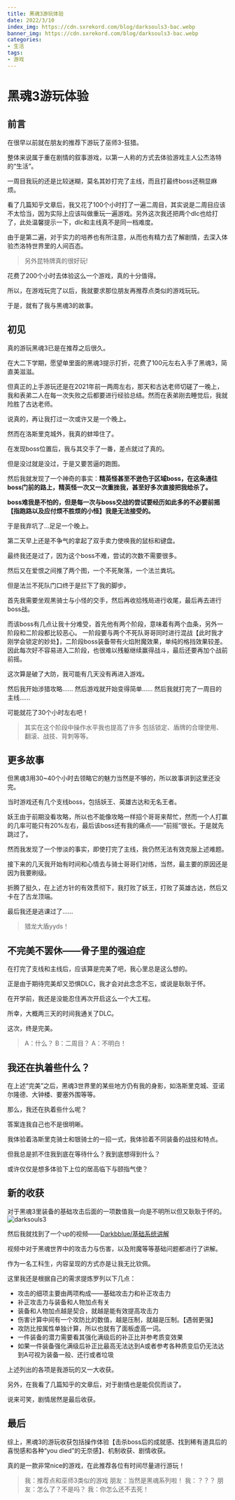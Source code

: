 ```yaml
---
title: 黑魂3游玩体验
date: 2022/3/10
index_img: https://cdn.sxrekord.com/blog/darksouls3-bac.webp
banner_img: https://cdn.sxrekord.com/blog/darksouls3-bac.webp
categories: 
- 生活
tags:
- 游戏
---
```


# 黑魂3游玩体验
## 前言
在很早以前就在朋友的推荐下游玩了巫师3-狂猎。

整体来说属于重在剧情的叙事游戏，以第一人称的方式去体验游戏主人公杰洛特的“生活”。

一周目我玩的还是比较迷糊，莫名其妙打完了主线，而且打最终boss还稍显麻烦。

看了几篇知乎文章后，我又花了100个小时打了一遍二周目，其实说是二周目应该不太恰当，因为实际上应该叫做重玩一遍游戏。另外这次我还把两个dlc也给打了，此处温馨提示一下，dlc和主线真不是同一档难度。

由于是第二遍，对于实力的培养也有所注意，从而也有精力去了解剧情，去深入体验杰洛特世界里的人间百态。

> 另外昆特牌真的很好玩!

花费了200个小时去体验这么一个游戏，真的十分值得。

所以，在游戏玩完了以后，我就要求那位朋友再推荐点类似的游戏玩玩。

于是，就有了我与黑魂3的故事。

## 初见
真的游玩黑魂3已是在推荐之后很久。

在大二下学期，愿望单里面的黑魂3提示打折，花费了100元左右入手了黑魂3，简直美滋滋。

但真正的上手游玩还是在2021年前一两周左右，那天和古达老师切磋了一晚上，我和表弟二人在每一次失败之后都要进行经验总结。然而在表弟刚去睡觉后，我就险胜了古达老师。

说真的，再让我打过一次或许又是一个晚上。

然而在洛斯里克城外，我真的蚌埠住了。

在发现boss位置后，我与其交手了一番，差点就过了真的。

但是没过就是没过，于是又要苦逼的跑图。

然后我就发现了一个神奇的事实：**精英怪甚至不逊色于区域boss，在这条通往boss门前的路上，精英怪一次又一次重挫我，甚至好多次直接把我给杀了。**

**boss难我是不怕的，但是每一次与boss交战的尝试要经历如此多的不必要前摇【指跑路以及应付烦不胜烦的小怪】我是无法接受的。**

于是我弃坑了...足足一个晚上。

第二天早上还是不争气的拿起了双手卖力使唤我的鼠标和键盘。

最终我还是过了，因为这个boss不难，尝试的次数不需要很多。

然后又在爱恨之间推了两个图，一个不死聚落，一个法兰粪坑。

但是法兰不死队门口终于是拦下了我的脚步。

首先我需要坐观黑骑士与小怪的交手，然后再收拾残局进行收尾，最后再去进行boss战。

而该boss有几点让我十分难受，首先他有两个阶段，意味着有两个血条，另外一阶段和二阶段都比较恶心。
一阶段要与两个不死队哥哥同时进行混战【此时我才刚学会锁定的妙处】，二阶段boss装备带有火焰附魔效果，单纯的格挡效果较差。
因此每次好不容易进入二阶段，也很难以残躯继续赢得战斗，最后还要再加个战前前摇。

这次算是破了大防，我可能有几天没有再进入游戏。

然后我开始涉猎攻略......
然后游戏就开始变得简单......
然后我就打完了一周目的主线......

可能就花了30个小时左右吧！

> 其实在这个阶段中操作水平我也提高了许多
> 包括锁定、盾牌的合理使用、翻滚、战技、背刺等等。
## 更多故事

但黑魂3用30~40个小时去领略它的魅力当然是不够的，所以故事讲到这里还没完。

当时游戏还有几个支线boss，包括妖王、英雄古达和无名王者。

妖王由于前期没看攻略，所以也不能像攻略一样招个哥哥来帮忙，然而一个人打赢的几率可能只有20%左右，最后该boss还有我的痛点——“前摇”很长。于是就先跳过了。

然而我发现了一个惨淡的事实，即使打完了主线，我仍然无法有效克服上述难题。

接下来的几天我开始有时间和心情去与骑士哥哥们对练，当然，最主要的原因还是因为我要刷级。

折腾了挺久，在上述方针的有效贯彻下，我打败了妖王，打败了英雄古达，然后又卡在了古龙顶端。

最后我还是逃课过了......
> 猎龙大盾yyds！

##  不完美不罢休——骨子里的强迫症
在打完了支线和主线后，应该算是完美了吧，我心里总是这么想的。

正是由于期待完美却又恐惧DLC，我才会对此念念不忘，或说是耿耿于怀。

在开学前，我还是没能忍住再次开启这么一个大工程。

所幸，大概两三天的时间我通关了DLC。

这次，终是完美。
> A：什么？
> B：二周目？
> A：不明白！

## 我还在执着些什么？
在上述“完美”之后，黑魂3世界里的某些地方仍有我的身影，如洛斯里克城、亚诺尔隆德、大钟楼、要塞外围等等。

那么，我还在执着些什么呢？

答案连我自己也不是很明晰。

我体验着洛斯里克骑士和银骑士的一招一式，我体验着不同装备的战技和特点。

但我总是抓不住我到底在等待什么？我到底想得到什么？

或许仅仅是想多体验下上位的居高临下与颐指气使？
## 新的收获
对于黑魂3里装备的基础攻击后面的一项数值我一向是不明所以但又耿耿于怀的。
![darksouls3](https://cdn.sxrekord.com/blog/darksouls3.webp)

然后我就找到了一个up的视频——[Darkbblue/基础系统讲解](https://m.bilibili.com/video/BV1e7411v7Hg)

视频中对于黑魂世界中的攻击力与伤害，以及附魔等等基础问题都进行了讲解。

作为一名工科生，内容呈现的方式亦是让我无比钦佩。

这里我还是根据自己的需求提炼罗列以下几点：
- 攻击的细项主要由两项构成——基础攻击力和补正攻击力
- 补正攻击力与装备和人物加点有关
- 装备和人物加点越是契合，就越是能有效提高攻击力
- 伤害计算中间有一个攻防比的数值，越是压制，就越是压制。【遇弱更强】
- 攻防比按属性单独计算，所以也就有了面板虚高一词。
- 一件装备的潜力需要看其强化满级后的补正比并参考质变效果
- 如果一件装备强化满级后补正比最高无法达到A或者参考各种质变后仍无法达到A可视为装备一般、还行或者垃圾

上述列出的各项是我游玩的又一大收获。

另外，在我看了几篇知乎的文章后，对于剧情也是能侃侃而谈了。

说来可笑，剧情居然是最后收获。

## 最后
综上，黑魂3的游玩收获包括操作体验【击杀boss后的成就感、找到稀有道具后的喜悦感和各种“you died”的无奈感】、机制收获、剧情收获。

真的是一款非常nice的游戏，在此推荐各位有时间尽量进行游玩！

> 我：推荐点和巫师3类似的游戏
> 朋友：当然是黑魂系列啦！
> 我：？？？
> 朋友：怎么了？不是吗？
> 我：你怎么还不去死！
